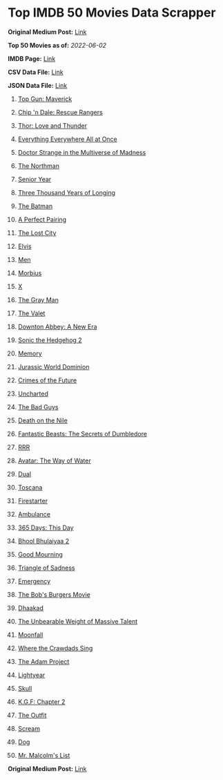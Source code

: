 # Top IMDB 50 Movies Data Scrapper

**Original Medium Post:** [Link](https://medium.com/@nishantsahoo/which-movie-should-i-watch-5c83a3c0f5b1) 

**Top 50 Movies as of:** _2022-06-02_

**IMDB Page:** [Link](http://www.imdb.com/search/title?release_date=2022,2022&title_type=feature)

**CSV Data File:** [Link](/Data/data.csv)

**JSON Data File:** [Link](/Data/data.json)

1. [Top Gun: Maverick](https://www.imdb.com/title/tt1745960/?ref_=adv_li_tt)

2. [Chip 'n Dale: Rescue Rangers](https://www.imdb.com/title/tt3513500/?ref_=adv_li_tt)

3. [Thor: Love and Thunder](https://www.imdb.com/title/tt10648342/?ref_=adv_li_tt)

4. [Everything Everywhere All at Once](https://www.imdb.com/title/tt6710474/?ref_=adv_li_tt)

5. [Doctor Strange in the Multiverse of Madness](https://www.imdb.com/title/tt9419884/?ref_=adv_li_tt)

6. [The Northman](https://www.imdb.com/title/tt11138512/?ref_=adv_li_tt)

7. [Senior Year](https://www.imdb.com/title/tt5315212/?ref_=adv_li_tt)

8. [Three Thousand Years of Longing](https://www.imdb.com/title/tt9198364/?ref_=adv_li_tt)

9. [The Batman](https://www.imdb.com/title/tt1877830/?ref_=adv_li_tt)

10. [A Perfect Pairing](https://www.imdb.com/title/tt15215512/?ref_=adv_li_tt)

11. [The Lost City](https://www.imdb.com/title/tt13320622/?ref_=adv_li_tt)

12. [Elvis](https://www.imdb.com/title/tt3704428/?ref_=adv_li_tt)

13. [Men](https://www.imdb.com/title/tt13841850/?ref_=adv_li_tt)

14. [Morbius](https://www.imdb.com/title/tt5108870/?ref_=adv_li_tt)

15. [X](https://www.imdb.com/title/tt13560574/?ref_=adv_li_tt)

16. [The Gray Man](https://www.imdb.com/title/tt1649418/?ref_=adv_li_tt)

17. [The Valet](https://www.imdb.com/title/tt4081630/?ref_=adv_li_tt)

18. [Downton Abbey: A New Era](https://www.imdb.com/title/tt11703710/?ref_=adv_li_tt)

19. [Sonic the Hedgehog 2](https://www.imdb.com/title/tt12412888/?ref_=adv_li_tt)

20. [Memory](https://www.imdb.com/title/tt11827628/?ref_=adv_li_tt)

21. [Jurassic World Dominion](https://www.imdb.com/title/tt8041270/?ref_=adv_li_tt)

22. [Crimes of the Future](https://www.imdb.com/title/tt14549466/?ref_=adv_li_tt)

23. [Uncharted](https://www.imdb.com/title/tt1464335/?ref_=adv_li_tt)

24. [The Bad Guys](https://www.imdb.com/title/tt8115900/?ref_=adv_li_tt)

25. [Death on the Nile](https://www.imdb.com/title/tt7657566/?ref_=adv_li_tt)

26. [Fantastic Beasts: The Secrets of Dumbledore](https://www.imdb.com/title/tt4123432/?ref_=adv_li_tt)

27. [RRR](https://www.imdb.com/title/tt8178634/?ref_=adv_li_tt)

28. [Avatar: The Way of Water](https://www.imdb.com/title/tt1630029/?ref_=adv_li_tt)

29. [Dual](https://www.imdb.com/title/tt9005184/?ref_=adv_li_tt)

30. [Toscana](https://www.imdb.com/title/tt13276352/?ref_=adv_li_tt)

31. [Firestarter](https://www.imdb.com/title/tt1798632/?ref_=adv_li_tt)

32. [Ambulance](https://www.imdb.com/title/tt4998632/?ref_=adv_li_tt)

33. [365 Days: This Day](https://www.imdb.com/title/tt12996154/?ref_=adv_li_tt)

34. [Bhool Bhulaiyaa 2](https://www.imdb.com/title/tt6455162/?ref_=adv_li_tt)

35. [Good Mourning](https://www.imdb.com/title/tt15331186/?ref_=adv_li_tt)

36. [Triangle of Sadness](https://www.imdb.com/title/tt7322224/?ref_=adv_li_tt)

37. [Emergency](https://www.imdb.com/title/tt13650600/?ref_=adv_li_tt)

38. [The Bob's Burgers Movie](https://www.imdb.com/title/tt7466442/?ref_=adv_li_tt)

39. [Dhaakad](https://www.imdb.com/title/tt10598156/?ref_=adv_li_tt)

40. [The Unbearable Weight of Massive Talent](https://www.imdb.com/title/tt11291274/?ref_=adv_li_tt)

41. [Moonfall](https://www.imdb.com/title/tt5834426/?ref_=adv_li_tt)

42. [Where the Crawdads Sing](https://www.imdb.com/title/tt9411972/?ref_=adv_li_tt)

43. [The Adam Project](https://www.imdb.com/title/tt2463208/?ref_=adv_li_tt)

44. [Lightyear](https://www.imdb.com/title/tt10298810/?ref_=adv_li_tt)

45. [Skull](https://www.imdb.com/title/tt11866324/?ref_=adv_li_tt)

46. [K.G.F: Chapter 2](https://www.imdb.com/title/tt10698680/?ref_=adv_li_tt)

47. [The Outfit](https://www.imdb.com/title/tt14114802/?ref_=adv_li_tt)

48. [Scream](https://www.imdb.com/title/tt11245972/?ref_=adv_li_tt)

49. [Dog](https://www.imdb.com/title/tt11252248/?ref_=adv_li_tt)

50. [Mr. Malcolm's List](https://www.imdb.com/title/tt12545566/?ref_=adv_li_tt)

**Original Medium Post:** [Link](https://medium.com/@nishantsahoo/which-movie-should-i-watch-5c83a3c0f5b1) 
